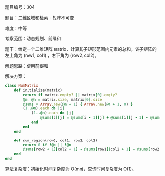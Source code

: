 题目编号：304

题目：二维区域和检索 - 矩阵不可变

难度：中等

考察范围：动态规划、前缀和

题干：给定一个二维矩阵 matrix，计算其子矩形范围内元素的总和，该子矩阵的左上角为 (row1, col1) ，右下角为 (row2, col2)。

解题思路：使用前缀和

解决方案：

```ruby
class NumMatrix
    def initialize(matrix)
        return if matrix.empty? || matrix[0].empty?
        @m, @n = matrix.size, matrix[0].size
        @sums = Array.new(@m + 1) { Array.new(@n + 1, 0) }
        (1..@m).each do |i|
            (1..@n).each do |j|
                @sums[i][j] = @sums[i - 1][j] + @sums[i][j - 1] - @sums[i - 1][j - 1] + matrix[i - 1][j - 1]
            end
        end
    end

    def sum_region(row1, col1, row2, col2)
        return 0 if !@m || !@n
        @sums[row2 + 1][col2 + 1] - @sums[row1][col2 + 1] - @sums[row2 + 1][col1] + @sums[row1][col1]
    end
end
```

算法复杂度：初始化时间复杂度为 O(mn)，查询时间复杂度为 O(1)。